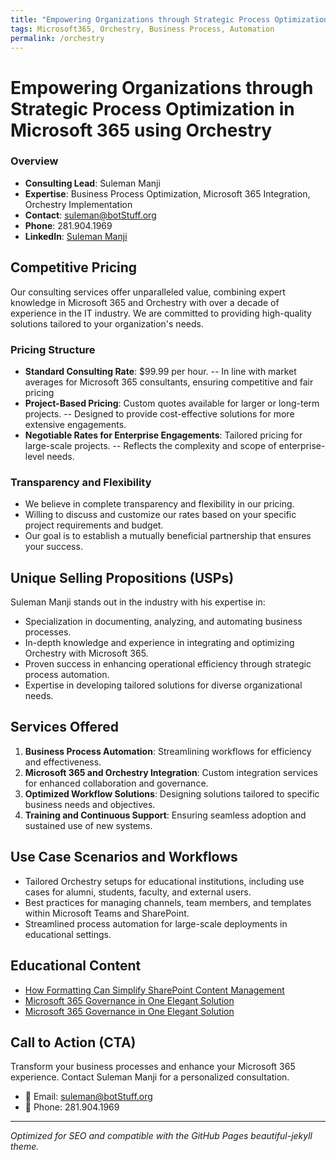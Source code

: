 ```yaml
---
title: "Empowering Organizations through Strategic Process Optimization in Microsoft 365 using Orchestry"
tags: Microsoft365, Orchestry, Business Process, Automation
permalink: /orchestry
---
```


# Empowering Organizations through Strategic Process Optimization in Microsoft 365 using Orchestry

### Overview

- **Consulting Lead**: Suleman Manji
- **Expertise**: Business Process Optimization, Microsoft 365 Integration, Orchestry Implementation
- **Contact**: [suleman@botStuff.org](mailto:suleman@botStuff.org)
- **Phone**: 281.904.1969
- **LinkedIn**: [Suleman Manji](https://www.linkedin.com/in/sulemanmanji/)

## Competitive Pricing

Our consulting services offer unparalleled value, combining expert knowledge in Microsoft 365 and Orchestry with over a decade of experience in the IT industry. We are committed to providing high-quality solutions tailored to your organization's needs.

### Pricing Structure

- **Standard Consulting Rate**: $99.99 per hour.
-- In line with market averages for Microsoft 365 consultants, ensuring competitive and fair pricing
- **Project-Based Pricing**: Custom quotes available for larger or long-term projects.
-- Designed to provide cost-effective solutions for more extensive engagements.
- **Negotiable Rates for Enterprise Engagements**: Tailored pricing for large-scale projects.
-- Reflects the complexity and scope of enterprise-level needs.

### Transparency and Flexibility

- We believe in complete transparency and flexibility in our pricing.
- Willing to discuss and customize our rates based on your specific project requirements and budget.
- Our goal is to establish a mutually beneficial partnership that ensures your success.

## Unique Selling Propositions (USPs)

Suleman Manji stands out in the industry with his expertise in:

- Specialization in documenting, analyzing, and automating business processes.
- In-depth knowledge and experience in integrating and optimizing Orchestry with Microsoft 365.
- Proven success in enhancing operational efficiency through strategic process automation.
- Expertise in developing tailored solutions for diverse organizational needs.

## Services Offered

1. **Business Process Automation**: Streamlining workflows for efficiency and effectiveness.
2. **Microsoft 365 and Orchestry Integration**: Custom integration services for enhanced collaboration and governance.
3. **Optimized Workflow Solutions**: Designing solutions tailored to specific business needs and objectives.
4. **Training and Continuous Support**: Ensuring seamless adoption and sustained use of new systems.

## Use Case Scenarios and Workflows

- Tailored Orchestry setups for educational institutions, including use cases for alumni, students, faculty, and external users.
- Best practices for managing channels, team members, and templates within Microsoft Teams and SharePoint.
- Streamlined process automation for large-scale deployments in educational settings.

## Educational Content

- [How Formatting Can Simplify SharePoint Content Management](https://www.orchestry.com/insight/a-complete-guide-to-microsoft-list-and-library-formatting)
- [Microsoft 365 Governance in One Elegant Solution](https://www.orchestry.com/microsoft-365-governance)
- [Microsoft 365 Governance in One Elegant Solution](https://www.orchestry.com/insight/sharepoint-document-management-features)

## Call to Action (CTA)

Transform your business processes and enhance your Microsoft 365 experience. Contact Suleman Manji for a personalized consultation.

- 📧 Email: [suleman@botStuff.org](mailto:suleman@botStuff.org)
- 📱 Phone: 281.904.1969

---

*Optimized for SEO and compatible with the GitHub Pages beautiful-jekyll theme.*
